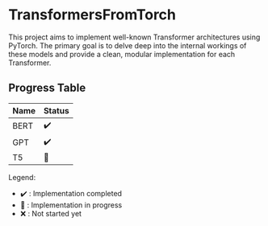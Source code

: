 
# TransformersFromTorch

This project aims to implement well-known Transformer architectures using PyTorch. The primary goal is to delve deep into the internal workings of these models and provide a clean, modular implementation for each Transformer.

## Progress Table

| Name  | Status                  |
|-------|-------------------------|
| BERT  | :heavy_check_mark:      |
| GPT   | :heavy_check_mark:          |
| T5    | :construction:                     |

Legend:
- :heavy_check_mark: : Implementation completed
- :construction: : Implementation in progress
- :x: : Not started yet


